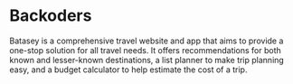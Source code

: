 # Backoders
Batasey is a comprehensive travel website and app that aims to provide a one-stop solution for all travel needs. It offers recommendations for both known and lesser-known destinations, a list planner to make trip planning easy, and a budget calculator to help estimate the cost of a trip. 
